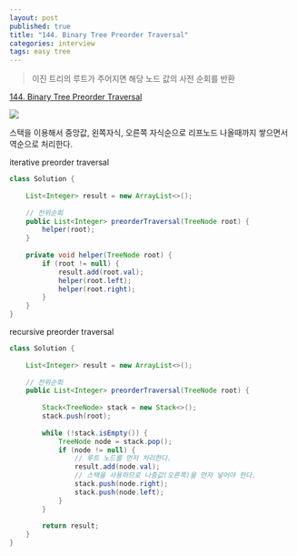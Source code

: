 ```yaml
---
layout: post
published: true
title: "144. Binary Tree Preorder Traversal"
categories: interview
tags: easy tree
---
```


> 이진 트리의 루트가 주어지면 해당 노드 값의 사전 순회를 반환

[144. Binary Tree Preorder Traversal](https://leetcode.com/problems/binary-tree-preorder-traversal/)

![](https://assets.leetcode.com/uploads/2020/09/15/inorder_1.jpg)

스택을 이용해서 중앙값, 왼쪽자식, 오른쪽 자식순으로 리프노드 나올때까지 쌓으면서 역순으로 처리한다.

iterative preorder traversal
```java
class Solution {
    
    List<Integer> result = new ArrayList<>();
    
    // 전위순회
    public List<Integer> preorderTraversal(TreeNode root) {
        helper(root);
    }
    
    private void helper(TreeNode root) {
        if (root != null) {
            result.add(root.val);
            helper(root.left);
            helper(root.right);
        }
    }
}
```

recursive preorder traversal
```java
class Solution {
    
    List<Integer> result = new ArrayList<>();
    
    // 전위순회
    public List<Integer> preorderTraversal(TreeNode root) {
        
        Stack<TreeNode> stack = new Stack<>();
        stack.push(root);
        
        while (!stack.isEmpty()) {
            TreeNode node = stack.pop();
            if (node != null) {
                // 루트 노드를 먼저 처리한다.
                result.add(node.val);
                // 스택을 사용하므로 나중값(오른쪽)을 먼저 넣어야 한다.
                stack.push(node.right);
                stack.push(node.left);
            }
        }
        
        return result;
    }
}
```
